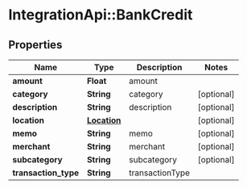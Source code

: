 # IntegrationApi::BankCredit

## Properties
Name | Type | Description | Notes
------------ | ------------- | ------------- | -------------
**amount** | **Float** | amount | 
**category** | **String** | category | [optional] 
**description** | **String** | description | [optional] 
**location** | [**Location**](Location.md) |  | [optional] 
**memo** | **String** | memo | [optional] 
**merchant** | **String** | merchant | [optional] 
**subcategory** | **String** | subcategory | [optional] 
**transaction_type** | **String** | transactionType | 


